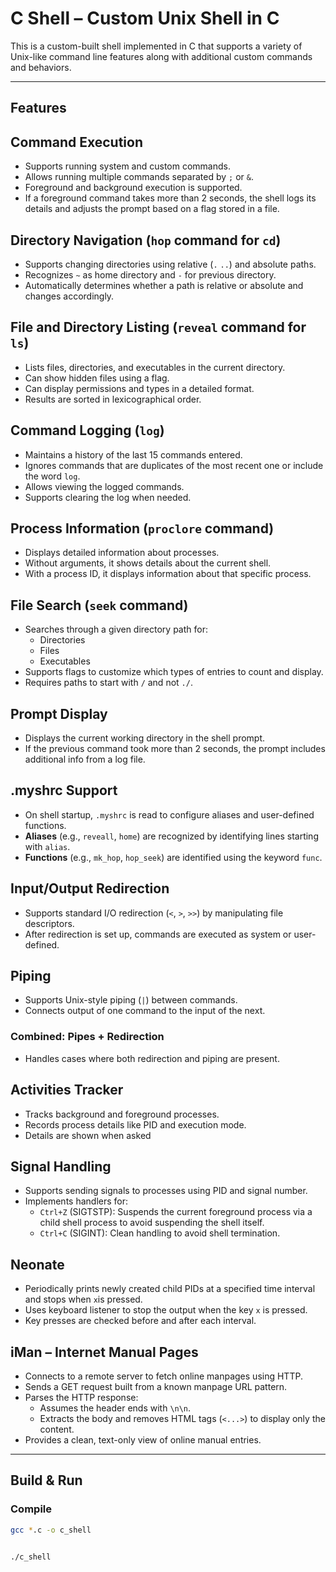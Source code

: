 # C Shell – Custom Unix Shell in C

This is a custom-built shell implemented in C that supports a variety of Unix-like command line features along with additional custom commands and behaviors.

---

## Features

## Command Execution

- Supports running system and custom commands.
- Allows running multiple commands separated by `;` or `&`.
- Foreground and background execution is supported.
- If a foreground command takes more than 2 seconds, the shell logs its details and adjusts the prompt based on a flag stored in a file.


## Directory Navigation (`hop` command for `cd`)

- Supports changing directories using relative (`.` `..`) and absolute paths.
- Recognizes `~` as home directory and `-` for previous directory.
- Automatically determines whether a path is relative or absolute and changes accordingly.


## File and Directory Listing (`reveal` command for `ls`)

- Lists files, directories, and executables in the current directory.
- Can show hidden files using a flag.
- Can display permissions and types in a detailed format.
- Results are sorted in lexicographical order.


## Command Logging (`log`)

- Maintains a history of the last 15 commands entered.
- Ignores commands that are duplicates of the most recent one or include the word `log`.
- Allows viewing the logged commands.
- Supports clearing the log when needed.


## Process Information (`proclore` command)

- Displays detailed information about processes.
- Without arguments, it shows details about the current shell.
- With a process ID, it displays information about that specific process.


## File Search (`seek` command)

- Searches through a given directory path for:
  - Directories
  - Files
  - Executables
- Supports flags to customize which types of entries to count and display.
- Requires paths to start with `/` and not `./`.


## Prompt Display

- Displays the current working directory in the shell prompt.
- If the previous command took more than 2 seconds, the prompt includes additional info from a log file.


## .myshrc Support

- On shell startup, `.myshrc` is read to configure aliases and user-defined functions.
- **Aliases** (e.g., `reveall`, `home`) are recognized by identifying lines starting with `alias`.
- **Functions** (e.g., `mk_hop`, `hop_seek`) are identified using the keyword `func`.


## Input/Output Redirection

- Supports standard I/O redirection (`<`, `>`, `>>`) by manipulating file descriptors.
- After redirection is set up, commands are executed as system or user-defined.


## Piping

- Supports Unix-style piping (`|`) between commands.
- Connects output of one command to the input of the next.

### Combined: Pipes + Redirection

- Handles cases where both redirection and piping are present.


## Activities Tracker

- Tracks background and foreground processes.
- Records process details like PID and execution mode.
- Details are shown when asked


## Signal Handling

- Supports sending signals to processes using PID and signal number.
- Implements handlers for:
  - `Ctrl+Z` (SIGTSTP): Suspends the current foreground process via a child shell process to avoid suspending the shell itself.
  - `Ctrl+C` (SIGINT): Clean handling to avoid shell termination.


## Neonate

- Periodically prints newly created child PIDs at a specified time interval and stops when `x`is pressed.
- Uses keyboard listener to stop the output when the key `x` is pressed.
- Key presses are checked before and after each interval.


## iMan – Internet Manual Pages

- Connects to a remote server to fetch online manpages using HTTP.
- Sends a GET request built from a known manpage URL pattern.
- Parses the HTTP response:
  - Assumes the header ends with `\n\n`.
  - Extracts the body and removes HTML tags (`<...>`) to display only the content.
- Provides a clean, text-only view of online manual entries.

---
##  Build & Run

### Compile
```bash
gcc *.c -o c_shell


./c_shell

